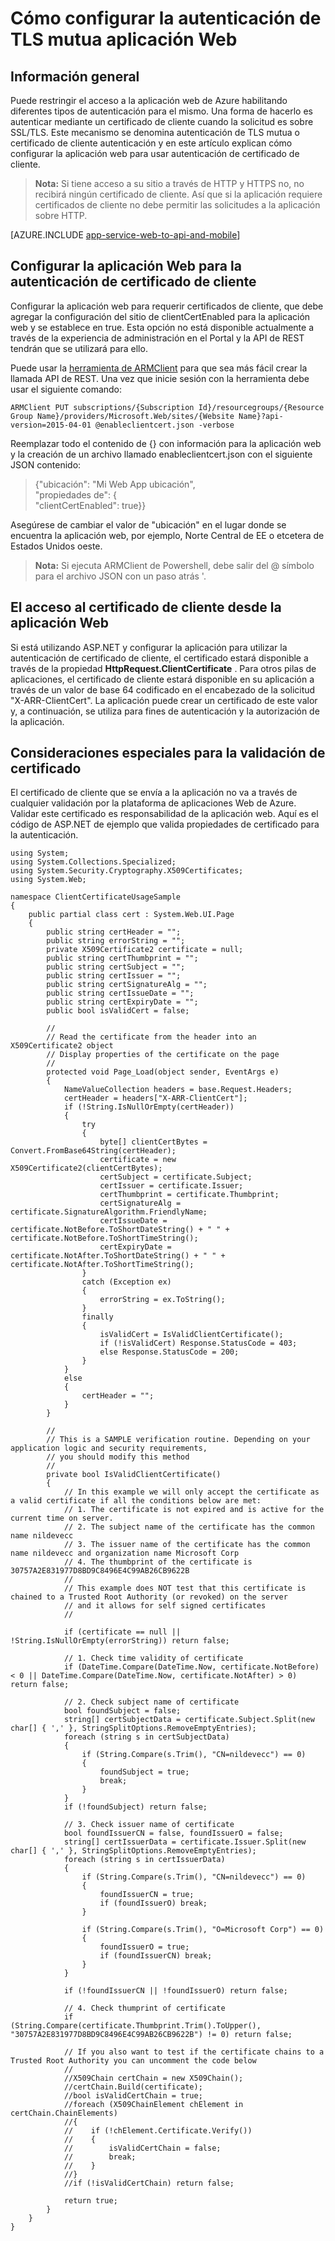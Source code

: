 <properties 
    pageTitle="Cómo configurar la autenticación de TLS mutua aplicación Web" 
    description="Obtenga información sobre cómo configurar la aplicación web para usar autenticación de certificado de cliente en TLS." 
    services="app-service" 
    documentationCenter="" 
    authors="naziml" 
    manager="wpickett" 
    editor="jimbe"/>

<tags 
    ms.service="app-service" 
    ms.workload="na" 
    ms.tgt_pltfrm="na" 
    ms.devlang="na" 
    ms.topic="article" 
    ms.date="08/08/2016" 
    ms.author="naziml"/>    

# <a name="how-to-configure-tls-mutual-authentication-for-web-app"></a>Cómo configurar la autenticación de TLS mutua aplicación Web

## <a name="overview"></a>Información general ##
Puede restringir el acceso a la aplicación web de Azure habilitando diferentes tipos de autenticación para el mismo. Una forma de hacerlo es autenticar mediante un certificado de cliente cuando la solicitud es sobre SSL/TLS. Este mecanismo se denomina autenticación de TLS mutua o certificado de cliente autenticación y en este artículo explican cómo configurar la aplicación web para usar autenticación de certificado de cliente.

> **Nota:** Si tiene acceso a su sitio a través de HTTP y HTTPS no, no recibirá ningún certificado de cliente. Así que si la aplicación requiere certificados de cliente no debe permitir las solicitudes a la aplicación sobre HTTP.


[AZURE.INCLUDE [app-service-web-to-api-and-mobile](../../includes/app-service-web-to-api-and-mobile.md)] 

## <a name="configure-web-app-for-client-certificate-authentication"></a>Configurar la aplicación Web para la autenticación de certificado de cliente ##
Configurar la aplicación web para requerir certificados de cliente, que debe agregar la configuración del sitio de clientCertEnabled para la aplicación web y se establece en true. Esta opción no está disponible actualmente a través de la experiencia de administración en el Portal y la API de REST tendrán que se utilizará para ello.

Puede usar la [herramienta de ARMClient](https://github.com/projectkudu/ARMClient) para que sea más fácil crear la llamada API de REST. Una vez que inicie sesión con la herramienta debe usar el siguiente comando:

    ARMClient PUT subscriptions/{Subscription Id}/resourcegroups/{Resource Group Name}/providers/Microsoft.Web/sites/{Website Name}?api-version=2015-04-01 @enableclientcert.json -verbose
    
Reemplazar todo el contenido de {} con información para la aplicación web y la creación de un archivo llamado enableclientcert.json con el siguiente JSON contenido:

> {"ubicación": "Mi Web App ubicación",   
>   "propiedades de": {  
>     "clientCertEnabled": true}}  

Asegúrese de cambiar el valor de "ubicación" en el lugar donde se encuentra la aplicación web, por ejemplo, Norte Central de EE o etcetera de Estados Unidos oeste.

> **Nota:** Si ejecuta ARMClient de Powershell, debe salir del @ símbolo para el archivo JSON con un paso atrás '.

## <a name="accessing-the-client-certificate-from-your-web-app"></a>El acceso al certificado de cliente desde la aplicación Web ##
Si está utilizando ASP.NET y configurar la aplicación para utilizar la autenticación de certificado de cliente, el certificado estará disponible a través de la propiedad **HttpRequest.ClientCertificate** . Para otros pilas de aplicaciones, el certificado de cliente estará disponible en su aplicación a través de un valor de base 64 codificado en el encabezado de la solicitud "X-ARR-ClientCert". La aplicación puede crear un certificado de este valor y, a continuación, se utiliza para fines de autenticación y la autorización de la aplicación.

## <a name="special-considerations-for-certificate-validation"></a>Consideraciones especiales para la validación de certificado ##
El certificado de cliente que se envía a la aplicación no va a través de cualquier validación por la plataforma de aplicaciones Web de Azure. Validar este certificado es responsabilidad de la aplicación web. Aquí es el código de ASP.NET de ejemplo que valida propiedades de certificado para la autenticación.

    using System;
    using System.Collections.Specialized;
    using System.Security.Cryptography.X509Certificates;
    using System.Web;

    namespace ClientCertificateUsageSample
    {
        public partial class cert : System.Web.UI.Page
        {
            public string certHeader = "";
            public string errorString = "";
            private X509Certificate2 certificate = null;
            public string certThumbprint = "";
            public string certSubject = "";
            public string certIssuer = "";
            public string certSignatureAlg = "";
            public string certIssueDate = "";
            public string certExpiryDate = "";
            public bool isValidCert = false;

            //
            // Read the certificate from the header into an X509Certificate2 object
            // Display properties of the certificate on the page
            //
            protected void Page_Load(object sender, EventArgs e)
            {
                NameValueCollection headers = base.Request.Headers;
                certHeader = headers["X-ARR-ClientCert"];
                if (!String.IsNullOrEmpty(certHeader))
                {
                    try
                    {
                        byte[] clientCertBytes = Convert.FromBase64String(certHeader);
                        certificate = new X509Certificate2(clientCertBytes);
                        certSubject = certificate.Subject;
                        certIssuer = certificate.Issuer;
                        certThumbprint = certificate.Thumbprint;
                        certSignatureAlg = certificate.SignatureAlgorithm.FriendlyName;
                        certIssueDate = certificate.NotBefore.ToShortDateString() + " " + certificate.NotBefore.ToShortTimeString();
                        certExpiryDate = certificate.NotAfter.ToShortDateString() + " " + certificate.NotAfter.ToShortTimeString();
                    }
                    catch (Exception ex)
                    {
                        errorString = ex.ToString();
                    }
                    finally 
                    {
                        isValidCert = IsValidClientCertificate();
                        if (!isValidCert) Response.StatusCode = 403;
                        else Response.StatusCode = 200;
                    }
                }
                else
                {
                    certHeader = "";
                }
            }

            //
            // This is a SAMPLE verification routine. Depending on your application logic and security requirements, 
            // you should modify this method
            //
            private bool IsValidClientCertificate()
            {
                // In this example we will only accept the certificate as a valid certificate if all the conditions below are met:
                // 1. The certificate is not expired and is active for the current time on server.
                // 2. The subject name of the certificate has the common name nildevecc
                // 3. The issuer name of the certificate has the common name nildevecc and organization name Microsoft Corp
                // 4. The thumbprint of the certificate is 30757A2E831977D8BD9C8496E4C99AB26CB9622B
                //
                // This example does NOT test that this certificate is chained to a Trusted Root Authority (or revoked) on the server 
                // and it allows for self signed certificates
                //

                if (certificate == null || !String.IsNullOrEmpty(errorString)) return false;
                
                // 1. Check time validity of certificate
                if (DateTime.Compare(DateTime.Now, certificate.NotBefore) < 0 || DateTime.Compare(DateTime.Now, certificate.NotAfter) > 0) return false;
                
                // 2. Check subject name of certificate
                bool foundSubject = false;
                string[] certSubjectData = certificate.Subject.Split(new char[] { ',' }, StringSplitOptions.RemoveEmptyEntries);
                foreach (string s in certSubjectData)
                {
                    if (String.Compare(s.Trim(), "CN=nildevecc") == 0)
                    {
                        foundSubject = true;
                        break;
                    }
                }
                if (!foundSubject) return false;

                // 3. Check issuer name of certificate
                bool foundIssuerCN = false, foundIssuerO = false;
                string[] certIssuerData = certificate.Issuer.Split(new char[] { ',' }, StringSplitOptions.RemoveEmptyEntries);
                foreach (string s in certIssuerData)
                {
                    if (String.Compare(s.Trim(), "CN=nildevecc") == 0)
                    {
                        foundIssuerCN = true;
                        if (foundIssuerO) break;
                    }

                    if (String.Compare(s.Trim(), "O=Microsoft Corp") == 0)
                    {
                        foundIssuerO = true;
                        if (foundIssuerCN) break;
                    }
                }

                if (!foundIssuerCN || !foundIssuerO) return false;

                // 4. Check thumprint of certificate
                if (String.Compare(certificate.Thumbprint.Trim().ToUpper(), "30757A2E831977D8BD9C8496E4C99AB26CB9622B") != 0) return false;

                // If you also want to test if the certificate chains to a Trusted Root Authority you can uncomment the code below
                //
                //X509Chain certChain = new X509Chain();
                //certChain.Build(certificate);
                //bool isValidCertChain = true;
                //foreach (X509ChainElement chElement in certChain.ChainElements)
                //{
                //    if (!chElement.Certificate.Verify())
                //    {
                //        isValidCertChain = false;
                //        break;
                //    }
                //}
                //if (!isValidCertChain) return false;

                return true;
            }
        }
    }

